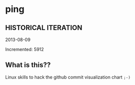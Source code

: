 # ping

## HISTORICAL ITERATION
2013-08-09

Incremented: 5912

## What is this?? 
Linux skills to hack the github commit visualization chart `;-)`

